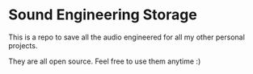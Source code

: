 # Sound Engineering Storage

This is a repo to save all the audio engineered for all my other personal projects.

They are all open source. Feel free to use them anytime :)
